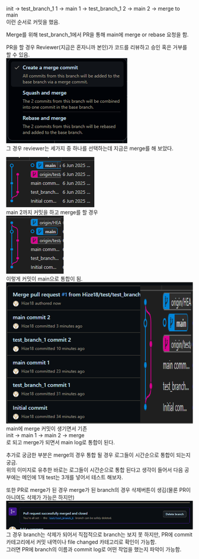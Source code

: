 init -> test_branch_1 1 -> main 1 -> test_branch_1 2 -> main 2 -> merge to main<br>
이런 순서로 커밋을 했음.

Merge를 위해 test_branch_1에서 PR을 통해 main에 merge or rebase 요청을 함.

PR을 할 경우 Reviewer(지금은 혼자니까 본인)가 코드를 리뷰하고 승인 혹은 거부를 할 수 있음.<br>
![img_4.png](img_4.png)<br>
그 경우 reviewer는 세가지 중 하나를 선택하는데 지금은 merge를 해 보았다.

![img.png](img.png)<br>
main 2까지 커밋을 하고 merge를 할 경우<br>
![img_1.png](img_1.png)<br>
이렇게 커밋이 main으로 통합이 됨.
![img_2.png](img_2.png)<br>
main에 merge 커밋이 생기면서 기존<br>
init -> main 1 -> main 2 -> merge<br>
로 되고 merge가 되면서 main log로 통합이 된다.

추가로 궁금한 부분은 merge의 경우 통합 될 경우 로그들이 시간순으로 통합이 되는지 궁금.<br>
위의 이미지로 유추한 바로는 로그들이 시간순으로 통합 된다고 생각이 들어서 다음 공부에는 메인에 1개 test는 3개를 넣어서 테스트 해보자.


또한 PR로 merge가 된 경우 merge가 된 branch의 경우 삭제버튼이 생김(물론 PR이 아니여도 삭제가 가능은 하지만)<br>
![img_5.png](img_5.png)<br>
그 경우 branch는 삭제가 되어서 직접적으로 branch는 보지 못 하지만, PR에 commit 카테고리에서 커밋 내역이나 file changed 카테고리로 확인이 가능함.<br>
그러면 PR에 branch의 이름과 commit log로 어떤 작업을 했는지 파악이 가능함.